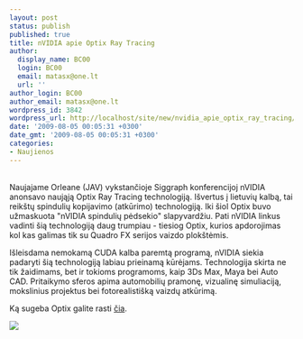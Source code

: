 ```yaml
---
layout: post
status: publish
published: true
title: nVIDIA apie Optix Ray Tracing
author:
  display_name: BC00
  login: BC00
  email: matasx@one.lt
  url: ''
author_login: BC00
author_email: matasx@one.lt
wordpress_id: 3842
wordpress_url: http://localhost/site/new/nvidia_apie_optix_ray_tracing/
date: '2009-08-05 00:05:31 +0300'
date_gmt: '2009-08-05 00:05:31 +0300'
categories:
- Naujienos
---
```

<p>
<br />Naujajame Orleane (JAV) vykstančioje Siggraph konferencijoj nVIDIA anonsavo naująją Optix Ray Tracing technologiją. Išvertus į lietuvių kalbą, tai reikštų spindulių kopijavimo (atkūrimo) technologiją. Iki šiol Optix buvo užmaskuota "nVIDIA spindulių pėdsekio" slapyvardžiu. Pati nVIDIA linkus vadinti šią technologiją daug trumpiau - tiesiog Optix, kurios apdorojimas kol kas galimas tik su Quadro FX serijos vaizdo plokštėmis.</p>
<p>Išleisdama nemokamą CUDA kalba paremtą programą, nVIDIA siekia padaryti šią technologiją labiau prieinamą kūrėjams. Technologija skirta ne tik žaidimams, bet ir tokioms programoms, kaip 3Ds Max, Maya bei Auto CAD. Pritaikymo sferos apima automobilių pramonę, vizualinę simuliaciją, mokslinius projektus bei fotorealistišką vaizdų atkūrimą.</p>
<p>Ką sugeba Optix galite rasti <a class="ns" href="http://www.pcgameshardware.com/aid,691743/Nvidia-introduces-Optix-Ray-Tracing-engine-for-graphics-cards/News/&menu=browser&image_id=1116765&article_id=691743&show=original">čia</a>.</p>
<p><img src="http://img.hexus.net/v2/news/nvidia/nvidia-ray-tracing-demo.jpg" /></p>
<p></p>
